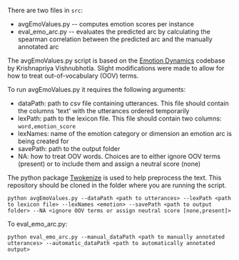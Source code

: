 There are two files in ```src```:
* avgEmoValues.py -- computes emotion scores per instance
* eval_emo_arc.py -- evaluates the predicted arc by calculating the spearman correlation between the predicted arc and the manually annotated arc

The avgEmoValues.py script is based on the [Emotion Dynamics](https://github.com/Priya22/EmotionDynamics/tree/master) codebase by Krishnapriya Vishnubhotla.
Slight modifications were made to allow for how to treat out-of-vocabulary (OOV) terms.

To run avgEmoValues.py it requires the following arguments:

* dataPath: path to csv file containing utterances. This file should contain the columns 'text' with the utterances ordered temporarily 
* lexPath: path to the lexicon file. This file should contain two columns: ```word,emotion_score```
* lexNames: name of the emotion category or dimension an emotion arc is being created for
* savePath: path to the output folder
* NA: how to treat OOV words. Choices are to either ignore OOV terms (present) or to include them and assign a neutral score (none)

The python package [Twokenize](https://github.com/myleott/ark-twokenize-py) is used to help preprocess the text. This repository should be cloned in the folder where you are running the script.

```
python avgEmoValues.py --dataPath <path to utterances> --lexPath <path to lexicon file> --lexNames <emotion> --savePath <path to output folder> --NA <ignore OOV terms or assign neutral score [none,present]>
```

To eval_emo_arc.py:
```
python eval_emo_arc.py --manual_dataPath <path to manually annotated utterances> --automatic_dataPath <path to automatically annotated output>
```
